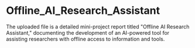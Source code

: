 # Offline_AI_Research_Assistant
The uploaded file is a detailed mini-project report titled "Offline AI Research Assistant," documenting the development of an AI-powered tool for assisting researchers with offline access to information and tools.
